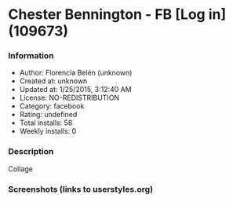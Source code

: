 # Chester Bennington - FB [Log in] (109673)

### Information
- Author: Florencia Belén (unknown)
- Created at: unknown
- Updated at: 1/25/2015, 3:12:40 AM
- License: NO-REDISTRIBUTION
- Category: facebook
- Rating: undefined
- Total installs: 58
- Weekly installs: 0


### Description
Collage


### Screenshots (links to userstyles.org)




